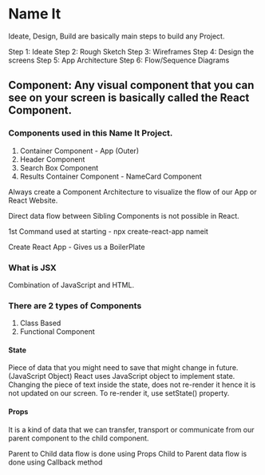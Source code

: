 # Name It

Ideate, Design, Build are basically main steps to build any Project. 

Step 1: Ideate
Step 2: Rough Sketch
Step 3: Wireframes
Step 4: Design the screens
Step 5: App Architecture
Step 6: Flow/Sequence Diagrams

## Component: Any visual component that you can see on your screen is basically called the React Component. 

### Components used in this Name It Project. 
1. Container Component - App (Outer)
2. Header Component
3. Search Box Component
4. Results Container Component - NameCard Component

Always create a Component Architecture to visualize the flow of our App or React Website. 

Direct data flow between Sibling Components is not possible in React. 

1st Command used at starting - npx create-react-app nameit

Create React App - Gives us a BoilerPlate

### What is JSX
Combination of JavaScript and HTML. 

### There are 2 types of Components
1. Class Based
2. Functional Component

#### State
Piece of data that you might need to save that might change in future. (JavaScript Object)
React uses JavaScript object to implement state. 
Changing the piece of text inside the state, does not re-render it hence it is not updated on our screen. 
To re-render it, use setState() property. 

#### Props
It is a kind of data that we can transfer, transport or communicate from our parent component to the child component. 

Parent to Child data flow is done using Props
Child to Parent data flow is done using Callback method
